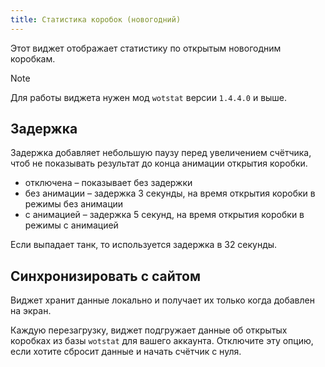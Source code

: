 ```yaml
---
title: Статистика коробок (новогодний)
---
```


Этот виджет отображает статистику по открытым новогодним коробкам. 

> [!NOTE]
> Для работы виджета нужен мод `wotstat` версии `1.4.4.0` и выше.

## Задержка
Задержка добавляет небольшую паузу перед увеличением счётчика, чтоб не показывать результат до конца анимации открытия коробки.
- отключена – показывает без задержки
- без анимации – задержка 3 секунды, на время открытия коробки в режимы без анимации
- с анимацией – задержка 5 секунд, на время открытия коробки в режимы с анимацией

Если выпадает танк, то используется задержка в 32 секунды. 

## Синхронизировать с сайтом
Виджет хранит данные локально и получает их только когда добавлен на экран.

Каждую перезагрузку, виджет подгружает данные об открытых коробках из базы `wotstat` для вашего аккаунта. Отключите эту опцию, если хотите сбросит данные и начать счётчик с нуля.

